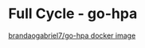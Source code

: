 # Full Cycle - go-hpa
[brandaogabriel7/go-hpa docker image](https://hub.docker.com/repository/docker/brandaogabriel7/go-hpa)